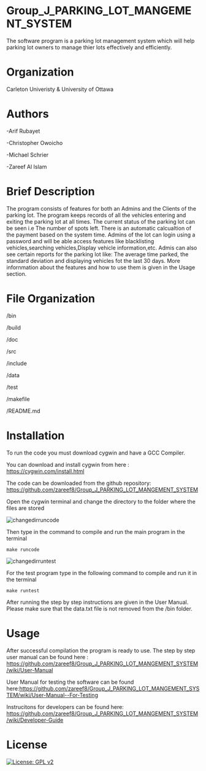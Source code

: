 # Group_J_PARKING_LOT_MANGEMENT_SYSTEM #

The software program is a parking lot management system which will help parking lot owners to manage thier lots effectively and efficiently. 

# Organization #
Carleton Univeristy & University of Ottawa

# Authors #

  -Arif Rubayet 
  
  -Christopher Owoicho  

  -Michael Schrier 
 
  -Zareef Al Islam 

# Brief Description #
The program consists of features for both an Admins and the Clients of the parking lot. 
The program keeps records of all the vehicles entering and exiting the parking lot at all times. 
The current status of the parking lot can be seen i.e The number of spots left. 
There is an automatic calcualtion of the payment based on the system time.
Admins of the lot can login using a password and will be able access features like blacklisting vehicles,searching vehicles,Display vehicle information,etc.
Admis can also see certain reports for the parking lot like: The average time parked, the standard deviation and displaying vehicles fot the last 30 days.
More infornmation about the features and how to use them is given in the Usage section.

# File Organization  
/bin

/build

/doc 

/src

/include 

/data

/test

/makefile 

/README.md

# Installation # 
To run the code you must download cygwin and have a GCC Compiler.

You can download and install cygwin from here : https://cygwin.com/install.html

The code can be downloaded from the github repository: https://github.com/zareef8/Group_J_PARKING_LOT_MANGEMENT_SYSTEM

Open the cygwin terminal and change the directory to the folder where the files are stored

![changedirruncode](https://user-images.githubusercontent.com/71241275/102730737-ad83f000-4303-11eb-8b32-361cabbcba17.jpg)

Then type in the command to compile and run the main program in the terminal

```
make runcode
```

![changedirruntest](https://user-images.githubusercontent.com/71241275/102730753-bf659300-4303-11eb-9a71-a79e7a1d459d.jpg)

For the test program type in the following command to compile and run it in the terminal

```
make runtest
```

After running the step by step instructions are given in the User Manual. Please make sure that the data.txt file is not removed from the /bin folder.

# Usage #

After successful compilation the program is ready to use. The step by step user manual can be found here : https://github.com/zareef8/Group_J_PARKING_LOT_MANGEMENT_SYSTEM/wiki/User-Manual

User Manual for testing the software can be found here:https://github.com/zareef8/Group_J_PARKING_LOT_MANGEMENT_SYSTEM/wiki/User-Manual--For-Testing

Instrucitons for developers can be found here: https://github.com/zareef8/Group_J_PARKING_LOT_MANGEMENT_SYSTEM/wiki/Developer-Guide
# License 
 [![License: GPL v2](https://img.shields.io/badge/License-GPL%20v2-blue.svg)](https://www.gnu.org/licenses/old-licenses/gpl-2.0.en.html)
